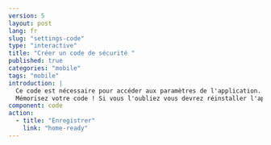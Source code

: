 ```yaml
---
version: 5
layout: post
lang: fr
slug: "settings-code"
type: "interactive"
title: "Créer un code de sécurité "
published: true
categories: "mobile"
tags: "mobile"
introduction: |
  Ce code est nécessaire pour accéder aux paramètres de l'application. Il n'est pas nécessaire pour envoyer des alertes à vos contacts en cas d'urgence. 
  Mémorisez votre code ! Si vous l'oubliez vous devrez réinstaller l'application.
component: code
action:
  - title: "Enregistrer"
    link: "home-ready"
---
```

